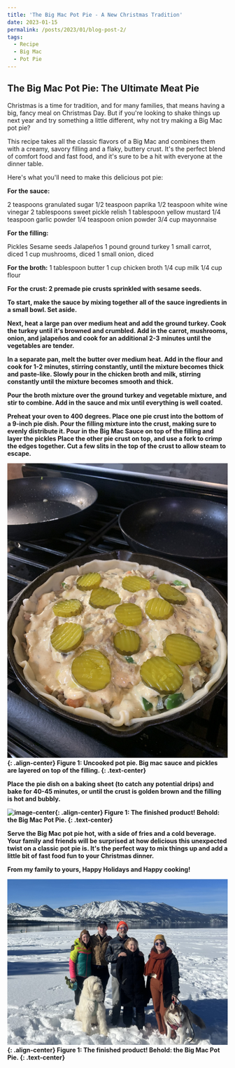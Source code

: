 ```yaml
---
title: 'The Big Mac Pot Pie - A New Christmas Tradition'
date: 2023-01-15
permalink: /posts/2023/01/blog-post-2/
tags:
  - Recipe
  - Big Mac
  - Pot Pie
---
```


## The Big Mac Pot Pie: The Ultimate Meat Pie

Christmas is a time for tradition, and for many families, that means having a big, fancy meal on Christmas Day. But if you're looking to shake things up next year and try something a little different, why not try making a Big Mac pot pie?

This recipe takes all the classic flavors of a Big Mac and combines them with a creamy, savory filling and a flaky, buttery crust. It's the perfect blend of comfort food and fast food, and it's sure to be a hit with everyone at the dinner table.

Here's what you'll need to make this delicious pot pie:

<strong>For the sauce:</strong>

2 teaspoons granulated sugar
1/2 teaspoon paprika
1/2 teaspoon white wine vinegar
2 tablespoons sweet pickle relish
1 tablespoon yellow mustard
1/4 teaspoon garlic powder
1/4 teaspoon onion powder
3/4 cup mayonnaise

<strong>For the filling:</strong>

Pickles
Sesame seeds
Jalapeños
1 pound ground turkey
1 small carrot, diced
1 cup mushrooms, diced
1 small onion, diced

<strong>For the broth:</strong>
1 tablespoon butter
1 cup chicken broth
1/4 cup milk
1/4 cup flour

<strong>For the crust:<strong>
2 premade pie crusts sprinkled with sesame seeds.

To start, make the sauce by mixing together all of the sauce ingredients in a small bowl. Set aside.

Next, heat a large pan over medium heat and add the ground turkey. Cook the turkey until it's browned and crumbled. Add in the carrot, mushrooms, onion, and jalapeños and cook for an additional 2-3 minutes until the vegetables are tender.

In a separate pan, melt the butter over medium heat. Add in the flour and cook for 1-2 minutes, stirring constantly, until the mixture becomes thick and paste-like. Slowly pour in the chicken broth and milk, stirring constantly until the mixture becomes smooth and thick.

Pour the broth mixture over the ground turkey and vegetable mixture, and stir to combine. Add in the sauce and mix until everything is well coated.

Preheat your oven to 400 degrees. Place one pie crust into the bottom of a 9-inch pie dish. Pour the filling mixture into the crust, making sure to evenly distribute it. Pour in the Big Mac Sauce on top of the filling and layer the pickles Place the other pie crust on top, and use a fork to crimp the edges together. Cut a few slits in the top of the crust to allow steam to escape.

![image-center](/images/potpie/uncookedpie.jpg){: .align-center}
**Figure 1:** Uncooked pot pie. Big mac sauce and pickles are layered on top of the filling.
{: .text-center}

Place the pie dish on a baking sheet (to catch any potential drips) and bake for 40-45 minutes, or until the crust is golden brown and the filling is hot and bubbly.

![image-center](/images/potpie/cooked.jpg){: .align-center}
**Figure 1:** The finished product! Behold: the Big Mac Pot Pie.
{: .text-center}

Serve the Big Mac pot pie hot, with a side of fries and a cold beverage. Your family and friends will be surprised at how delicious this unexpected twist on a classic pot pie is. It's the perfect way to mix things up and add a little bit of fast food fun to your Christmas dinner. 

From my family to yours, Happy Holidays and Happy cooking!

![image-center](/images/potpie/hoffmannfamily.jpg){: .align-center}
**Figure 1:** The finished product! Behold: the Big Mac Pot Pie.
{: .text-center}